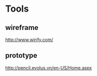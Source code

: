 Tools
====

wireframe
----
http://www.wirify.com/

prototype
----
http://pencil.evolus.vn/en-US/Home.aspx
